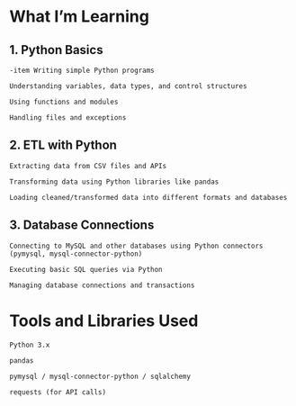 # What I’m Learning
## 1. Python Basics
	-item Writing simple Python programs

	Understanding variables, data types, and control structures

	Using functions and modules

	Handling files and exceptions

## 2. ETL with Python
	Extracting data from CSV files and APIs

	Transforming data using Python libraries like pandas

	Loading cleaned/transformed data into different formats and databases

## 3. Database Connections
	Connecting to MySQL and other databases using Python connectors (pymysql, mysql-connector-python)

	Executing basic SQL queries via Python

	Managing database connections and transactions

# Tools and Libraries Used
	Python 3.x

	pandas

	pymysql / mysql-connector-python / sqlalchemy

	requests (for API calls)
